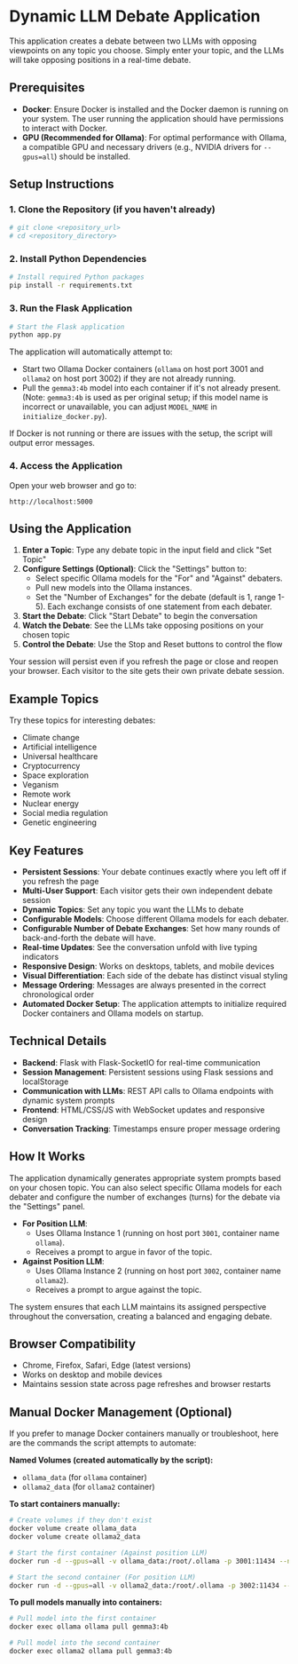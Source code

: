 # Dynamic LLM Debate Application

This application creates a debate between two LLMs with opposing viewpoints on any topic you choose. Simply enter your topic, and the LLMs will take opposing positions in a real-time debate.

## Prerequisites

- **Docker**: Ensure Docker is installed and the Docker daemon is running on your system. The user running the application should have permissions to interact with Docker.
- **GPU (Recommended for Ollama)**: For optimal performance with Ollama, a compatible GPU and necessary drivers (e.g., NVIDIA drivers for `--gpus=all`) should be installed.

## Setup Instructions

### 1. Clone the Repository (if you haven't already)
```bash
# git clone <repository_url>
# cd <repository_directory>
```

### 2. Install Python Dependencies
```bash
# Install required Python packages
pip install -r requirements.txt
```

### 3. Run the Flask Application
```bash
# Start the Flask application
python app.py
```
The application will automatically attempt to:
- Start two Ollama Docker containers (`ollama` on host port 3001 and `ollama2` on host port 3002) if they are not already running.
- Pull the `gemma3:4b` model into each container if it's not already present. (Note: `gemma3:4b` is used as per original setup; if this model name is incorrect or unavailable, you can adjust `MODEL_NAME` in `initialize_docker.py`).

If Docker is not running or there are issues with the setup, the script will output error messages.

### 4. Access the Application

Open your web browser and go to:
```
http://localhost:5000
```

## Using the Application

1. **Enter a Topic**: Type any debate topic in the input field and click "Set Topic"
2. **Configure Settings (Optional)**: Click the "Settings" button to:
    - Select specific Ollama models for the "For" and "Against" debaters.
    - Pull new models into the Ollama instances.
    - Set the "Number of Exchanges" for the debate (default is 1, range 1-5). Each exchange consists of one statement from each debater.
3. **Start the Debate**: Click "Start Debate" to begin the conversation
4. **Watch the Debate**: See the LLMs take opposing positions on your chosen topic
5. **Control the Debate**: Use the Stop and Reset buttons to control the flow

Your session will persist even if you refresh the page or close and reopen your browser. Each visitor to the site gets their own private debate session.

## Example Topics

Try these topics for interesting debates:
- Climate change
- Artificial intelligence
- Universal healthcare
- Cryptocurrency
- Space exploration
- Veganism
- Remote work
- Nuclear energy
- Social media regulation
- Genetic engineering

## Key Features

- **Persistent Sessions**: Your debate continues exactly where you left off if you refresh the page
- **Multi-User Support**: Each visitor gets their own independent debate session
- **Dynamic Topics**: Set any topic you want the LLMs to debate
- **Configurable Models**: Choose different Ollama models for each debater.
- **Configurable Number of Debate Exchanges**: Set how many rounds of back-and-forth the debate will have.
- **Real-time Updates**: See the conversation unfold with live typing indicators
- **Responsive Design**: Works on desktops, tablets, and mobile devices
- **Visual Differentiation**: Each side of the debate has distinct visual styling
- **Message Ordering**: Messages are always presented in the correct chronological order
- **Automated Docker Setup**: The application attempts to initialize required Docker containers and Ollama models on startup.

## Technical Details

- **Backend**: Flask with Flask-SocketIO for real-time communication
- **Session Management**: Persistent sessions using Flask sessions and localStorage
- **Communication with LLMs**: REST API calls to Ollama endpoints with dynamic system prompts
- **Frontend**: HTML/CSS/JS with WebSocket updates and responsive design
- **Conversation Tracking**: Timestamps ensure proper message ordering

## How It Works

The application dynamically generates appropriate system prompts based on your chosen topic. You can also select specific Ollama models for each debater and configure the number of exchanges (turns) for the debate via the "Settings" panel.

- **For Position LLM**:
    - Uses Ollama Instance 1 (running on host port `3001`, container name `ollama`).
    - Receives a prompt to argue in favor of the topic.
- **Against Position LLM**:
    - Uses Ollama Instance 2 (running on host port `3002`, container name `ollama2`).
    - Receives a prompt to argue against the topic.

The system ensures that each LLM maintains its assigned perspective throughout the conversation, creating a balanced and engaging debate.

## Browser Compatibility

- Chrome, Firefox, Safari, Edge (latest versions)
- Works on desktop and mobile devices
- Maintains session state across page refreshes and browser restarts

## Manual Docker Management (Optional)

If you prefer to manage Docker containers manually or troubleshoot, here are the commands the script attempts to automate:

**Named Volumes (created automatically by the script):**
- `ollama_data` (for `ollama` container)
- `ollama2_data` (for `ollama2` container)

**To start containers manually:**
```bash
# Create volumes if they don't exist
docker volume create ollama_data
docker volume create ollama2_data

# Start the first container (Against position LLM)
docker run -d --gpus=all -v ollama_data:/root/.ollama -p 3001:11434 --name ollama ollama/ollama

# Start the second container (For position LLM) 
docker run -d --gpus=all -v ollama2_data:/root/.ollama -p 3002:11434 --name ollama2 ollama/ollama
```

**To pull models manually into containers:**
```bash
# Pull model into the first container
docker exec ollama ollama pull gemma3:4b

# Pull model into the second container
docker exec ollama2 ollama pull gemma3:4b
```
